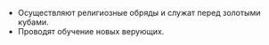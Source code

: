 - Осуществляют религиозные обряды и служат перед золотыми кубами.
- Проводят обучение новых верующих.